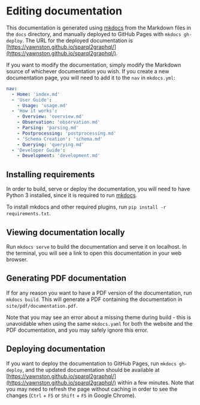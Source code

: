 # Editing documentation

This documentation is generated using [mkdocs](https://www.mkdocs.org/) from the Markdown files
in the `docs` directory, and manually deployed to GitHub Pages with `mkdocs gh-deploy`.
The URL for the deployed documentation is
[https://yawnston.github.io/sparql2graphql/](https://yawnston.github.io/sparql2graphql/).

If you want to modify the documentation, simply modify the Markdown source
of whichever documentation you wish. If you create a new documentation page,
you will need to add it to the `nav` in `mkdocs.yml`:

```yaml
nav:
  - Home: 'index.md'
  - 'User Guide':
    - Usage: 'usage.md'
  - 'How it works':
    - Overview: 'overview.md'
    - Observation: 'observation.md'
    - Parsing: 'parsing.md'
    - Postprocessing: 'postprocessing.md'
    - 'Schema Creation': 'schema.md'
    - Querying: 'querying.md'
  - 'Developer Guide':
    - Development: 'development.md'
```

## Installing requirements

In order to build, serve or deploy the documentation, you will
need to have Python 3 installed, since it is required to run [mkdocs](https://www.mkdocs.org/).

To install mkdocs and other required plugins, run `pip install -r requirements.txt`.

## Viewing documentation locally

Run `mkdocs serve` to build the documentation and serve it on localhost.
In the terminal, you will see a link to open this documentation
in your web browser.

## Generating PDF documentation

If for any reason you want to have a PDF version of the documentation,
run `mkdocs build`. This will generate a PDF containing the documentation
in `site/pdf/documentation.pdf`.

Note that you may see an error about a missing theme during build - this is unavoidable
when using the same `mkdocs.yaml` for both the website and the PDF documentation, and you
may safely ignore this error.

## Deploying documentation

If you want to deploy the documentation to GitHub Pages, run `mkdocs gh-deploy`,
and the updated documentation should be available at
[https://yawnston.github.io/sparql2graphql/](https://yawnston.github.io/sparql2graphql/)
within a few minutes. Note that you may need to refresh the page without caching in order
to see the changes (`Ctrl` + `F5` or `Shift` + `F5` in Google Chrome).
